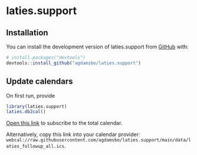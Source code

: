
# laties.support

## Installation

You can install the development version of laties.support from [GitHub](https://github.com/) with:

``` r
# install.packages("devtools")
devtools::install_github("agdamsbo/laties.support")
```

## Update calendars

On first run, provide 

``` r
library(laties.support)
laties.db2cal()
```

[Open this link](webcal://raw.githubusercontent.com/agdamsbo/laties.support/main/data/laties_followup_all.ics) to subscribe to the total calendar.

Alternatively, copy this link into your calendar provider: `webcal://raw.githubusercontent.com/agdamsbo/laties.support/main/data/laties_followup_all.ics`.
